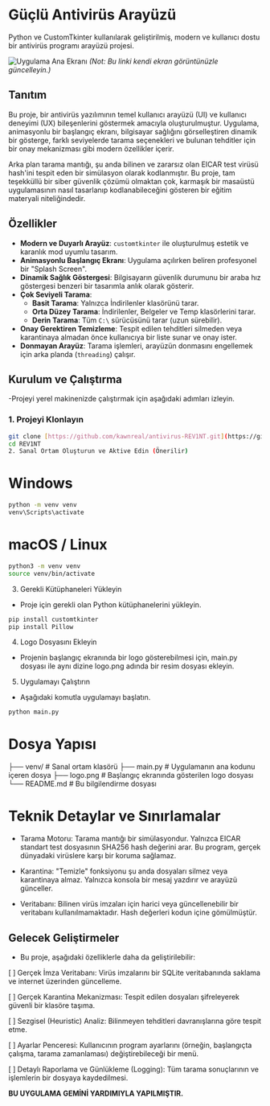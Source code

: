 # Güçlü Antivirüs Arayüzü

Python ve CustomTkinter kullanılarak geliştirilmiş, modern ve kullanıcı dostu bir antivirüs programı arayüzü projesi.

![Uygulama Ana Ekranı](https://i.imgur.com/gBDkvLF.png)
*(Not: Bu linki kendi ekran görüntünüzle güncelleyin.)*

## Tanıtım

Bu proje, bir antivirüs yazılımının temel kullanıcı arayüzü (UI) ve kullanıcı deneyimi (UX) bileşenlerini göstermek amacıyla oluşturulmuştur. Uygulama, animasyonlu bir başlangıç ekranı, bilgisayar sağlığını görselleştiren dinamik bir gösterge, farklı seviyelerde tarama seçenekleri ve bulunan tehditler için bir onay mekanizması gibi modern özellikler içerir.

Arka plan tarama mantığı, şu anda bilinen ve zararsız olan EICAR test virüsü hash'ini tespit eden bir simülasyon olarak kodlanmıştır. Bu proje, tam teşekküllü bir siber güvenlik çözümü olmaktan çok, karmaşık bir masaüstü uygulamasının nasıl tasarlanıp kodlanabileceğini gösteren bir eğitim materyali niteliğindedir.

## Özellikler

- **Modern ve Duyarlı Arayüz**: `customtkinter` ile oluşturulmuş estetik ve karanlık mod uyumlu tasarım.
- **Animasyonlu Başlangıç Ekranı**: Uygulama açılırken beliren profesyonel bir "Splash Screen".
- **Dinamik Sağlık Göstergesi**: Bilgisayarın güvenlik durumunu bir araba hız göstergesi benzeri bir tasarımla anlık olarak gösterir.
- **Çok Seviyeli Tarama**:
  - **Basit Tarama**: Yalnızca İndirilenler klasörünü tarar.
  - **Orta Düzey Tarama**: İndirilenler, Belgeler ve Temp klasörlerini tarar.
  - **Derin Tarama**: Tüm `C:\` sürücüsünü tarar (uzun sürebilir).
- **Onay Gerektiren Temizleme**: Tespit edilen tehditleri silmeden veya karantinaya almadan önce kullanıcıya bir liste sunar ve onay ister.
- **Donmayan Arayüz**: Tarama işlemleri, arayüzün donmasını engellemek için arka planda (`threading`) çalışır.

## Kurulum ve Çalıştırma

-Projeyi yerel makinenizde çalıştırmak için aşağıdaki adımları izleyin.

### 1. Projeyi Klonlayın

```bash
git clone [https://github.com/kawnreal/antivirus-REV1NT.git](https://github.com/kawnreal/antivirus-REV1NT.git)
cd REV1NT
2. Sanal Ortam Oluşturun ve Aktive Edin (Önerilir)
```

# Windows
```bash
python -m venv venv
venv\Scripts\activate
```

# macOS / Linux
```bash
python3 -m venv venv
source venv/bin/activate
```
3. Gerekli Kütüphaneleri Yükleyin
- Proje için gerekli olan Python kütüphanelerini yükleyin.

```bash
pip install customtkinter
pip install Pillow
```

4. Logo Dosyasını Ekleyin
- Projenin başlangıç ekranında bir logo gösterebilmesi için, main.py dosyası ile aynı dizine logo.png adında bir resim dosyası ekleyin.

5. Uygulamayı Çalıştırın
- Aşağıdaki komutla uygulamayı başlatın.

```bash
python main.py
```

# Dosya Yapısı
├── venv/                   # Sanal ortam klasörü
├── main.py                 # Uygulamanın ana kodunu içeren dosya
├── logo.png                # Başlangıç ekranında gösterilen logo dosyası
└── README.md               # Bu bilgilendirme dosyası

# Teknik Detaylar ve Sınırlamalar
- Tarama Motoru: Tarama mantığı bir simülasyondur. Yalnızca EICAR standart test dosyasının SHA256 hash değerini arar. Bu program, gerçek dünyadaki virüslere karşı bir koruma sağlamaz.

- Karantina: "Temizle" fonksiyonu şu anda dosyaları silmez veya karantinaya almaz. Yalnızca konsola bir mesaj yazdırır ve arayüzü günceller.

- Veritabanı: Bilinen virüs imzaları için harici veya güncellenebilir bir veritabanı kullanılmamaktadır. Hash değerleri kodun içine gömülmüştür.

## Gelecek Geliştirmeler
- Bu proje, aşağıdaki özelliklerle daha da geliştirilebilir:

[ ] Gerçek İmza Veritabanı: Virüs imzalarını bir SQLite veritabanında saklama ve internet üzerinden güncelleme.

[ ] Gerçek Karantina Mekanizması: Tespit edilen dosyaları şifreleyerek güvenli bir klasöre taşıma.

[ ] Sezgisel (Heuristic) Analiz: Bilinmeyen tehditleri davranışlarına göre tespit etme.

[ ] Ayarlar Penceresi: Kullanıcının program ayarlarını (örneğin, başlangıçta çalışma, tarama zamanlaması) değiştirebileceği bir menü.

[ ] Detaylı Raporlama ve Günlükleme (Logging): Tüm tarama sonuçlarının ve işlemlerin bir dosyaya kaydedilmesi.

**BU UYGULAMA GEMİNİ YARDIMIYLA YAPILMIŞTIR.**
